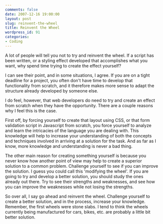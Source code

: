 ```yaml
---
comments: false
date: 2007-12-16 19:00:00
layout: post
slug: reinvent-the-wheel
title: Reinvent the Wheel
wordpress_id: 91
categories:
- Coding
---
```


A lot of people will tell you not to try and reinvent the wheel. If a script has been written, or a styling effect developed that accomplishes what you want, why spend time trying to create the effect yourself?

I can see their point, and in some situations, I agree. If you are on a tight deadline for a project, you often don't have time to develop that functionality from scratch, and it therefore makes more sense to adapt the structure already developed by someone else.

I do feel, however, that web developers do need to try and create an effect from scratch when they have the opportunity. There are a couple reasons why I feel this is the case.

First off, by forcing yourself to create that layout using CSS, or that form validation script in Javascript from scratch, you force yourself to analyze and learn the intricacies of the language you are dealing with. This knowledge will help to increase your understanding of both the concepts and techniques involved in arriving at a solution for the task. And as far as I know, more knowledge and understanding is never a bad thing.

The other main reason for creating something yourself is because you never know how another point of view may help to create a superior solution to a common problem. Challenge yourself to see if you can improve the solution. I guess you could call this 'modifying the wheel'. If you are going to try and develop a better solution, you should study the ones already out there. Try to see their strengths and weaknesses, and see how you can improve the weaknesses while not losing the strengths.

So over all, I say go ahead and reinvent the wheel. Challenge yourself to create a better solution, and in the process, increase your knowledge. Remember, the first wheels were stone slabs. I tend to think the wheels currently being manufactured for cars, bikes, etc. are probably a little bit better solution.
